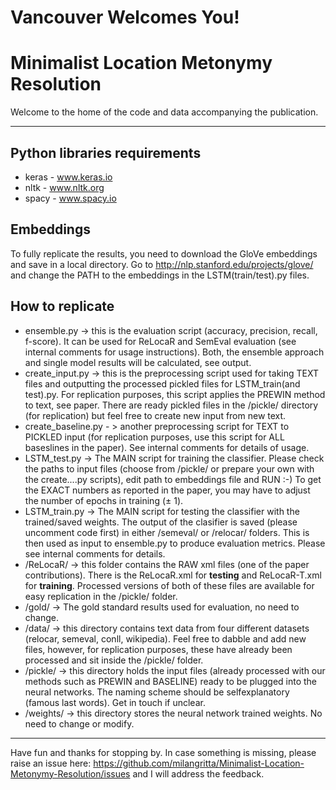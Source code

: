 # Vancouver Welcomes You! 
# Minimalist Location Metonymy Resolution

Welcome to the home of the code and data accompanying the publication.

---
## Python libraries requirements
* keras - www.keras.io
* nltk - www.nltk.org
* spacy - www.spacy.io

## Embeddings
To fully replicate the results, you need to download the GloVe embeddings and save in a local directory. Go to http://nlp.stanford.edu/projects/glove/ and change the PATH to the embeddings in the LSTM(train/test).py files.

## How to replicate
* ensemble.py -> this is the evaluation script (accuracy, precision, recall, f-score). It can be used for ReLocaR and SemEval evaluation (see internal comments for usage instructions). Both, the ensemble approach and single model results will be calculated, see output.
* create_input.py -> this is the preprocessing script used for taking TEXT files and outputting the processed pickled files for LSTM_train(and test).py. For replication purposes, this script applies the PREWIN method to text, see paper. There are ready pickled files in the /pickle/ directory (for replication) but feel free to create new input from new text.
* create_baseline.py - > another preprocessing script for TEXT to PICKLED input (for replication purposes, use this script for ALL baseslines in the paper). See internal comments for details of usage.
* LSTM_test.py -> The MAIN script for training the classifier. Please check the paths to input files (choose from /pickle/ or prepare your own with the create....py scripts), edit path to embeddings file and RUN :-) To get the EXACT numbers as reported in the paper, you may have to adjust the number of epochs in training (± 1).
* LSTM_train.py -> The MAIN script for testing the classifier with the trained/saved weights. The output of the clasifier is saved (please uncomment code first) in either /semeval/ or /relocar/ folders. This is then used as input to ensemble.py to produce evaluation metrics. Please see internal comments for details.
* /ReLocaR/ -> this folder contains the RAW xml files (one of the paper contributions). There is the ReLocaR.xml for __testing__ and ReLocaR-T.xml for __training__. Processed versions of both of these files are available for easy replication in the /pickle/ folder.
* /gold/ -> The gold standard results used for evaluation, no need to change.
* /data/ -> this directory contains text data from four different datasets (relocar, semeval, conll, wikipedia). Feel free to dabble and add new files, however, for replication purposes, these have already been processed and sit inside the /pickle/ folder.
* /pickle/ -> this directory holds the input files (already processed with our methods such as PREWIN and BASELINE) ready to be plugged into the neural networks. The naming scheme should be selfexplanatory (famous last words). Get in touch if unclear.
* /weights/ -> this directory stores the neural network trained weights. No need to change or modify.

---
Have fun and thanks for stopping by. In case something is missing, please raise an issue here: https://github.com/milangritta/Minimalist-Location-Metonymy-Resolution/issues and I will address the feedback.

